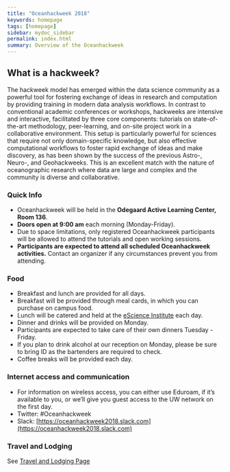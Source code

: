 ```yaml
---
title: "Oceanhackweek 2018"
keywords: homepage
tags: [homepage]
sidebar: mydoc_sidebar
permalink: index.html
summary: Overview of the Oceanhackweek
---
```

## What is a hackweek?

The hackweek model has emerged within the data science community as a powerful tool for fostering exchange of ideas in research and computation by providing training in modern data analysis workflows. In contrast to conventional academic conferences or workshops, hackweeks are intensive and interactive, facilitated by three core components: tutorials on state-of-the-art methodology, peer-learning, and on-site project work in a collaborative environment. This setup is particularly powerful for sciences that require not only domain-specific knowledge, but also effective computational workflows to foster rapid exchange of ideas and make discovery, as has been shown by the success of the previous Astro-, Neuro-, and Geohackweeks. This is an excellent match with the nature of oceanographic research where data are large and complex and the community is diverse and collaborative.

### Quick Info
- Oceanhackweek will be held in the **Odegaard Active Learning Center, Room 136**.
- **Doors open at 9:00 am** each morning (Monday-Friday).
- Due to space limitations, only registered Oceanhackweek participants will be allowed to attend the tutorials and open working sessions.
- **Participants are expected to attend all scheduled Oceanhackweek activities.** Contact an organizer if any circumstances prevent you from attending.

### Food

- Breakfast and lunch are provided for all days.
- Breakfast will be provided through meal cards, in which you can purchase on campus food.
- Lunch will be catered and held at the [eScience Institute](https://goo.gl/maps/5H5xF2nFjFU2) each day.
- Dinner and drinks will be provided on Monday.
- Participants are expected to take care of their own dinners Tuesday - Friday.
- If you plan to drink alcohol at our reception on Monday, please be sure to bring ID as the bartenders are required to check.
- Coffee breaks will be provided each day.

### Internet access and communication
- For information on wireless access, you can either use Eduroam, if it’s available to you, or we’ll give you guest access to the UW network on the first day.
- Twitter: #Oceanhackweek
- Slack: [https://oceanhackweek2018.slack.com](https://oceanhackweek2018.slack.com)

### Travel and Lodging
See [Travel and Lodging Page](travel_and_lodging.html)

<!---
### Pre-event preparation:
- Please review our [Code of Conduct](https://oceanhackweek.github.io/wiki/code_of_conduct.html).
- Please arrive with your laptop ready for tutorial and project work, following our instructions [here](https://geohackweek.github.io/preliminary/). Contact us on Slack (#preliminary_setup) if you have any difficulties. Checklist:
    - [X] Do you have a working local version of Python installed (using conda?).
    - [X] Did you sign up for a Google Earth Engine account?
    - [X] Do you have a GitHub account?
    - [X] Did you successfully spin up a jupyter notebook in [Geohackweek Jupyter Hub](https://jupyterhub.cloudmaven.org/)?
- If you haven't done so already, please add your name to the [Participants List](https://oceanhackweek.github.io/wiki/participants.html) 
by creating a pull request.
- Review the [Project Guidelines](Project-Guidelines) and begin communicating with organizers and other participants about possible project ideas

--->
